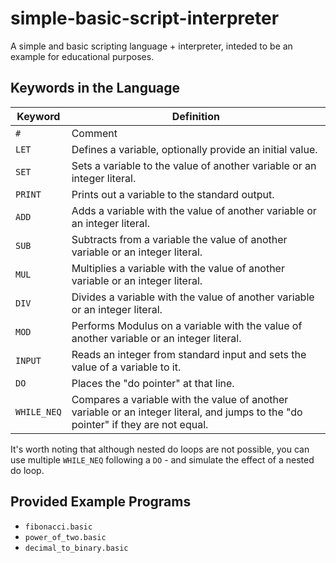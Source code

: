 # simple-basic-script-interpreter
A simple and basic scripting language + interpreter, inteded to be an example for educational purposes.
## Keywords in the Language
|Keyword|Definition|
|---|---|
|`#`|Comment|
|`LET`|Defines a variable, optionally provide an initial value.|
|`SET`|Sets a variable to the value of another variable or an integer literal.|
|`PRINT`|Prints out a variable to the standard output.|
|`ADD`|Adds a variable with the value of another variable or an integer literal.|
|`SUB`|Subtracts from a variable the value of another variable or an integer literal.|
|`MUL`|Multiplies a variable with the value of another variable or an integer literal.|
|`DIV`|Divides a variable with the value of another variable or an integer literal.|
|`MOD`|Performs Modulus on a variable with the value of another variable or an integer literal.|
|`INPUT`|Reads an integer from standard input and sets the value of a variable to it.|
|`DO`|Places the "do pointer" at that line.|
|`WHILE_NEQ`|Compares a variable with the value of another variable or an integer literal, and jumps to the "do pointer" if they are not equal.|


It's worth noting that although nested do loops are not possible, you can use multiple `WHILE_NEQ` following a `DO` - and simulate the effect of a nested do loop.
## Provided Example Programs
* `fibonacci.basic`
* `power_of_two.basic`
* `decimal_to_binary.basic`
